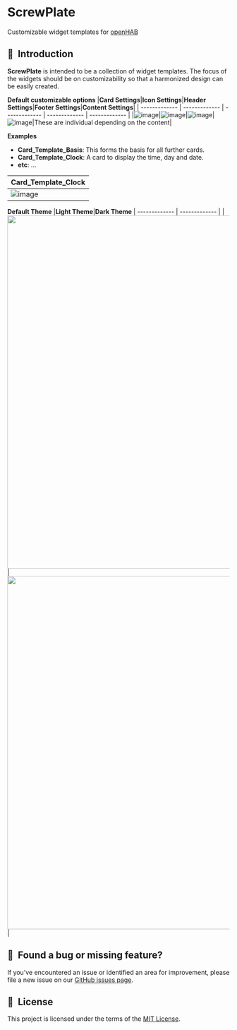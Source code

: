 # ScrewPlate #
Customizable widget templates for [openHAB](https://www.openhab.org/)

## 🚀&nbsp; Introduction
**ScrewPlate** is intended to be a collection of widget templates. The focus of the widgets should be on customizability so that a harmonized design can be easily created.

**Default customizable options**
|**Card Settings**|**Icon Settings**|**Header Settings**|**Footer Settings**|**Content Settings**|
| ------------- | ------------- | ------------- | ------------- | ------------- |
|![image](https://github.com/user-attachments/assets/0aacc9ed-8857-4828-8056-99de0ccb2a0c)|![image](https://github.com/user-attachments/assets/afe4ff15-38a6-4263-9b86-6c9813b1ac49)|![image](https://github.com/user-attachments/assets/22482736-f67d-45d1-9df2-24e8e502e462)|![image](https://github.com/user-attachments/assets/a608257e-52f8-4787-b306-4a33f66d9641)|These are individual depending on the content|

**Examples**
- **Card_Template_Basis**: This forms the basis for all further cards.
- **Card_Template_Clock**: A card to display the time, day and date.
- **etc**: ...
  
|**Card_Template_Clock**|
| ------------- |
|![image](https://github.com/user-attachments/assets/7dc911fd-b8c4-4119-9c57-13ba064d323f)|

**Default Theme**
|**Light Theme**|**Dark Theme**
| ------------- | ------------- |
|<img src="https://github.com/user-attachments/assets/8c796a0d-f0be-4a81-856f-ee7aa3d432ee" height="800">|<img src="https://github.com/user-attachments/assets/d32dd77b-bf34-454c-b28e-163c57de8ce0" height="800">|

## 🤝&nbsp; Found a bug or missing feature?
If you’ve encountered an issue or identified an area for improvement, please file a new issue on our [GitHub issues page](https://github.com/DrScr3w/ScrewPlate/issues).

## 📜&nbsp; License
This project is licensed under the terms of the [MIT License](LICENSE).
